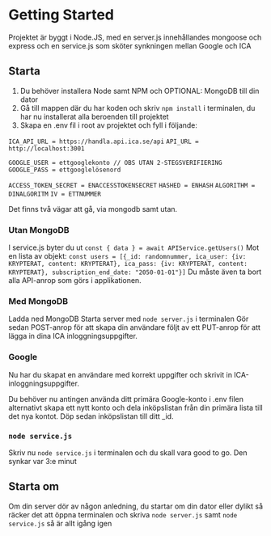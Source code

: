 # Getting Started

Projektet är byggt i Node.JS, med en server.js innehållandes mongoose och express och en service.js som sköter synkningen mellan Google och ICA

## Starta

1. Du behöver installera Node samt NPM och OPTIONAL: MongoDB till din dator
2. Gå till mappen där du har koden och skriv `npm install` i terminalen, du har nu installerat alla beroenden till projektet
3. Skapa en .env fil i root av projektet och fyll i följande:

`ICA_API_URL = https://handla.api.ica.se/api`
`API_URL = http://localhost:3001`

`GOOGLE_USER = ettgooglekonto // OBS UTAN 2-STEGSVERIFIERING`
`GOOGLE_PASS = ettgooglelösenord`

`ACCESS_TOKEN_SECRET = ENACCESSTOKENSECRET`
`HASHED = ENHASH`
`ALGORITHM = DINALGORITM`
`IV = ETTNUMMER`

Det finns två vägar att gå, via mongodb samt utan.


### Utan MongoDB

I service.js byter du ut
`const { data } = await APIService.getUsers()`
Mot en lista av objekt:
`const users = [{_id: randomnummer, ica_user: {iv: KRYPTERAT, content: KRYPTERAT}, ica_pass: {iv: KRYPTERAT, content: KRYPTERAT}, subscription_end_date: "2050-01-01"}]`
Du måste även ta bort alla API-anrop som görs i applikationen.


### Med MongoDB

Ladda ned MongoDB
Starta server med `node server.js` i terminalen
Gör sedan POST-anrop för att skapa din användare följt av ett PUT-anrop för att lägga in dina ICA inloggningsuppgifter.

### Google

Nu har du skapat en användare med korrekt uppgifter och skrivit in ICA-inloggningsuppgifter.

Du behöver nu antingen använda ditt primära Google-konto i .env filen alternativt skapa ett nytt konto och dela inköpslistan från din primära lista till det nya kontot. Döp sedan inköpslistan till ditt _id.

### `node service.js`

Skriv nu `node service.js` i terminalen och du skall vara good to go. Den synkar var 3:e minut 

## Starta om

Om din server dör av någon anledning, du startar om din dator eller dylikt så räcker det att öppna terminalen och skriva `node server.js` samt `node service.js` så är allt igång igen